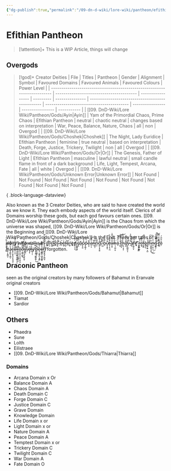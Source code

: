 ```yaml
---
{"dg-publish":true,"permalink":"/09-dn-d-wiki/lore-wiki/pantheon/efithian-pantheon/","tags":["god"]}
---
```


# Efithian Pantheon

>[!attention]+ 
>This is a WIP Article, things will change

## Overgods

>[!god]+ Creator Deities
> | File                                                                     | Titles                                   | Pantheon          | Gender    | Alignment       | Symbol                                           | Favoured Domains                          | Favoured Animals | Favoured Colours | Power Level |
> | ------------------------------------------------------------------------ | ---------------------------------------- | ----------------- | --------- | --------------- | ------------------------------------------------ | ----------------------------------------- | ---------------- | ---------------- | ----------- |
> | [[09. DnD-Wiki/Lore Wiki/Pantheon/Gods/Ayin\|Ayin]]                   | Yam of the Primordial Chaos, Prime Chaos | Efithian Pantheon | neutral   | chaotic neutral | changes based on interpretation                  | War, Peace, Balance, Nature, Chaos        | all              | non              | Overgod     |
> | [[09. DnD-Wiki/Lore Wiki/Pantheon/Gods/Choshek\|Choshek]]             | The Night, Lady Euridice                 | Efithian Pantheon | feminine  | true neutral    | based on interpretation                          | Death, Forge, Justice, Trickery, Twilight | non              | all              | Overgod     |
> | [[09. DnD-Wiki/Lore Wiki/Pantheon/Gods/Or\|Or]]                       | The Genesis, Father of Light             | Efithian Pantheon | masculine | lawful neutral  | small candle flame in front of a dark background | Life, Light, Tempest, Arcana, Fate        | all              | white            | Overgod     |
> | [[09. DnD-Wiki/Lore Wiki/Pantheon/Gods/Unknown Error\|Unknown Error]] | Not Found                                | Not Found         | Not Found | Not Found       | Not Found                                        | Not Found                                 | Not Found        | Not Found        | Not Found   |
> 
{ .block-language-dataview}
>

Also known as the 3 Creator Deities, who are said to have created the world as we know it. 
They each embody aspects of the world itself. Clerics of all Domains worship these gods, but each god favours certain ones. 
[[09. DnD-Wiki/Lore Wiki/Pantheon/Gods/Ayin\|Ayin]] is the Chaos from which the universe was shaped, [[09. DnD-Wiki/Lore Wiki/Pantheon/Gods/Or\|Or]] is the Beginning and [[09. DnD-Wiki/Lore Wiki/Pantheon/Gods/Choshek\|Choshek]] is the End. 
There are tales of a d̴e̵i̷t̵y̸ ̸w̵h̸o̸ ̶w̸a̸l̴k̴s̴ ̶i̷n̵ c̷̫̲͝i̸͈͗r̵̩̩̎c̵̲͖͝l̶͚͗̐e̵̳̽̊s̶͈̭͆̓ ̴̹́̾b̶̫̍͘e̶͚̣̾̇f̶̺͕͝ǒ̴̘r̵̼̬̍e̷͚͔̓̀d̸̫̼̣͔̗̍̿̔̒͂͜i̴̢͈̳͍͈̞͒̅͒͘s̸̢̯͗́̑͒͠å̵̖p̷̩̭̯̎̉̋̽͂p̴̟̳̖̗̄̇̀̇̏ȇ̶͓͙̅ḁ̶̣͉͗̑̔̽͝ŕ̷͉̐i̷̡̻̝̐́́̈́͘n̵̨̦͋͊g̴̛̤̞̝̟͈͍̃̾̋̌͘,̷̜͙̒̅͝ ̵̜̀̍͒ͅb̵̝̆̈͗̈́͊u̷̮̠̭̙̬͌̈́t̶̢̛̩̝̖̗̲̔̅͋̾͋w̶͕͓̬̆̂͐͌̾̂̃͐h̴̜͉̩̺̤̱̠̃̒͂̏̆͘o̵͓͛͑̏̈̋͝ ̴̡̝̐̒̾̋̿͝t̷̝̪͙́ḩ̴̡̜͓̟̦̄̔̓̈́͆͝e̸̬̪͌̉̾̋͌y̴͕̪̪͍̤̞̜̿̔̑̍ ̶̯͒͋̀̿̋̾͘ḁ̸̠̾̇̊́̃ȓ̴̨̛̺̭̯͙̈̌͋̄͠ḛ̸͔͎͙͝ ̷̝͔̬̩̼̞̳̃r̵̺͓̲͍̣̻̈́̌͠e̷͖͓͑̑̏̈́̑͘f̶̧̙̻̓̔̇̎͆̽è̷̻̠̥ͅr̸̫͖̘̰͍̣͉̺̐̂̀ṛ̴͛̽̀̆͒̑͠i̴͙̗͇͚͉̞̬͂͜͜ṅ̶̤̟͙̠̜̍̄͜ģ̵̱̻͍̓͌̀͆̀͘͝͝ ̵̮̏̄̾̊̉̿̿̚t̸͖̼̂̑̒̏̍͒̅̚ǒ̷͎̈͋̅͛́ ̸͍̐̌͛̅͛̈́̏̓̀ḥ̸̡͔̖̳̰͔̐̀̋͝á̶̡͖̺̤̗̗̻͔̆̈̑̅̍̅̽ç̶̢̞̯̙̭̮͕̞̘͈̘̉̀͝ͅọ̴͔͓̦͆̆̂̒͒̏͗̾̐͊͘̚l̵̮͕͓̰̫̲͉͍̠͇̩͉̀ͅͅḽ̷̛̝͕͎̦͕̗͇̟̜̼͊̓̄̃̆͛e̴̡̢̮͈̦̙̝̫̠̱̮͕̮͂c̶̠͙̳̹̻̰̄̃̎̆̌̔͆͘͘͜ț̴̡̨̡̡̦̩̭̫͎̊̆̈́̈͛̒̂͐̚ḭ̸̛̗̘̣̾̉̋̓́v̴̗͛̄̈́̏̓ȩ̷̛̝̩̈́l̶̯̂͗̒̇ỵ̸̠͕͑ͅ ̵̢̧̰̠̠͖̳̱̰͈̣͗̿͜b̶̯͉̪̟̙͊̈́̕̕e̶̢̤͙̺̟̪̣̝̥̻̓̇̌͝ę̴̳͇̬̖͖̮̪͚̱̥̉͋̌̄̎͊͘̕n̸̛̼̲̬͈̰̘̙̫̼̰͔̅̃͒͛̇̿͆͌̍̑̈̿͘ forgotten. 
## Draconic Pantheon
seen as the original creators by many followers of Bahamut in Eranvale
original creators

- [[09. DnD-Wiki/Lore Wiki/Pantheon/Gods/Bahamut\|Bahamut]]
- Tiamat
- Sardior
## Others
- Phaedra
- Sune
- Lolth
- Eilistraee
- [[09. DnD-Wiki/Lore Wiki/Pantheon/Gods/Thiarra\|Thiarra]]
### Domains
- Arcana Domain x Or 
- Balance Domain A
- Chaos Domain A 
- Death Domain C 
- Forge Domain C 
- Justice Domain C
- Grave Domain
- Knowledge Domain
- Life Domain x or 
- Light Domain x  or 
- Nature Domain A 
- Peace Domain A 
- Temptest Domain x or 
- Trickery Domain C 
- Twilight Domain C 
- War Domain A 
- Fate Domain  O 


